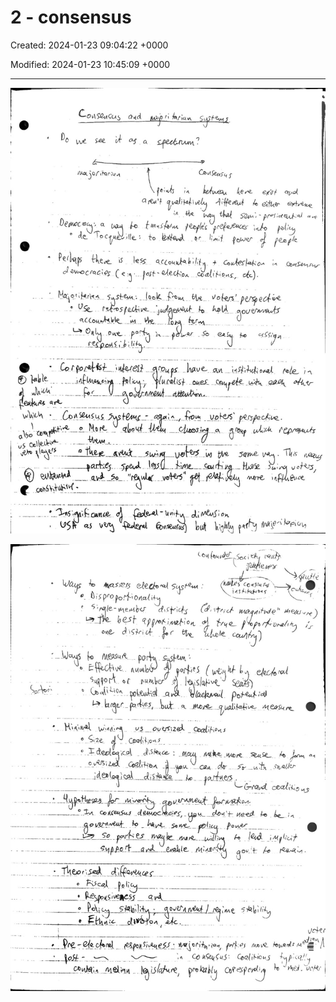 # 2 - consensus

Created: 2024-01-23 09:04:22 +0000

Modified: 2024-01-23 10:45:09 +0000

---

![](../../media/Year-1-Practice-2---consensus-image1.jpeg)



![](../../media/Year-1-Practice-2---consensus-image2.jpeg)





